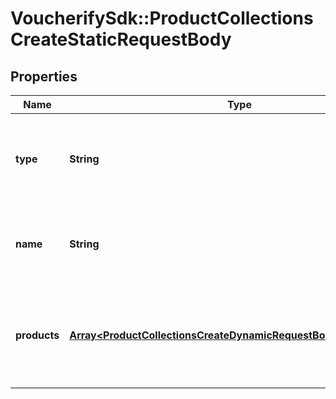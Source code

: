 # VoucherifySdk::ProductCollectionsCreateStaticRequestBody

## Properties

| Name | Type | Description | Notes |
| ---- | ---- | ----------- | ----- |
| **type** | **String** | Show that the product collection is static (manually selected products). | [default to &#39;STATIC&#39;] |
| **name** | **String** | Unique user-defined product collection name. |  |
| **products** | [**Array&lt;ProductCollectionsCreateDynamicRequestBodyProductsItem&gt;**](ProductCollectionsCreateDynamicRequestBodyProductsItem.md) | Defines a set of products for a &#x60;STATIC&#x60; product collection type. | [optional] |

